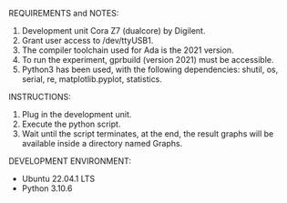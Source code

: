REQUIREMENTS and NOTES: 
1. Development unit Cora Z7 (dualcore) by Digilent. 
2. Grant user access to /dev/ttyUSB1. 
3. The compiler toolchain used for Ada is the 2021 version. 
4. To run the experiment, gprbuild (version 2021) must be accessible. 
5. Python3 has been used, with the following dependencies: shutil, os, serial, re, matplotlib.pyplot, statistics. 

INSTRUCTIONS: 
1. Plug in the development unit. 
2. Execute the python script. 
3. Wait until the script terminates, at the end, the result graphs will be available inside a directory named Graphs. 

DEVELOPMENT ENVIRONMENT: 
- Ubuntu 22.04.1 LTS
- Python 3.10.6
